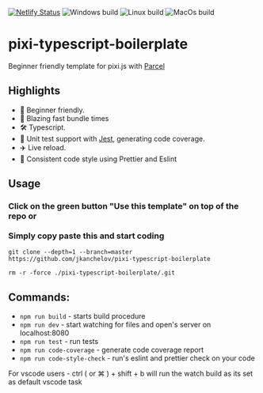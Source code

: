 [![Netlify Status](https://api.netlify.com/api/v1/badges/14e7ef42-5c90-44c8-a7ec-0b6e20c59735/deploy-status)](https://pixi-typescript-boilerplate.netlify.com) ![Windows build](https://github.com/jkanchelov/pixi-typescript-boilerplate/workflows/Windows%20build/badge.svg?branch=master) ![Linux build](https://github.com/jkanchelov/pixi-typescript-boilerplate/workflows/Linux%20build/badge.svg) ![MacOs build](https://github.com/jkanchelov/pixi-typescript-boilerplate/workflows/MacOs%20build/badge.svg)

# pixi-typescript-boilerplate

Beginner friendly template for pixi.js with [Parcel](https://parceljs.org/)

## Highlights

-   🔰   Beginner friendly.
-   🚀   Blazing fast bundle times
-   🛠   Typescript.
-   📝   Unit test support with [Jest](https://jestjs.io/), generating code coverage.
-   ✈️   Live reload.
-   📝   Consistent code style using Prettier and Eslint

## Usage

### Click on the green button "Use this template" on top of the repo or <br> <br> Simply copy paste this and start coding

`git clone --depth=1 --branch=master https://github.com/jkanchelov/pixi-typescript-boilerplate`

`rm -r -force ./pixi-typescript-boilerplate/.git`

## Commands:

-   `npm run build` - starts build procedure
-   `npm run dev` - start watching for files and open's server on localhost:8080
-   `npm run test` - run tests
-   `npm run code-coverage` - generate code coverage report
-   `npm run code-style-check` - run's eslint and prettier check on your code

For vscode users - ctrl ( or ⌘ ) + shift + b will run the watch build as its set as default vscode task
